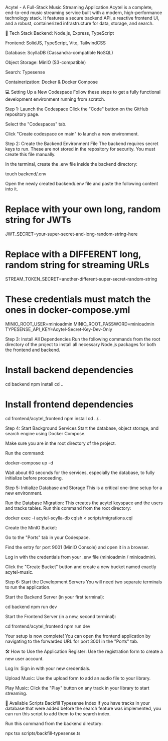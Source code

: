 Acytel - A Full-Stack Music Streaming Application
Acytel is a complete, end-to-end music streaming service built with a modern, high-performance technology stack. It features a secure backend API, a reactive frontend UI, and a robust, containerized infrastructure for data, storage, and search.

🚀 Tech Stack
Backend: Node.js, Express, TypeScript

Frontend: SolidJS, TypeScript, Vite, TailwindCSS

Database: ScyllaDB (Cassandra-compatible NoSQL)

Object Storage: MinIO (S3-compatible)

Search: Typesense

Containerization: Docker & Docker Compose

💻 Setting Up a New Codespace
Follow these steps to get a fully functional development environment running from scratch.

Step 1: Launch the Codespace
Click the "Code" button on the GitHub repository page.

Select the "Codespaces" tab.

Click "Create codespace on main" to launch a new environment.

Step 2: Create the Backend Environment File
The backend requires secret keys to run. These are not stored in the repository for security. You must create this file manually.

In the terminal, create the .env file inside the backend directory:

touch backend/.env

Open the newly created backend/.env file and paste the following content into it.

# Replace with your own long, random string for JWTs
JWT_SECRET=your-super-secret-and-long-random-string-here

# Replace with a DIFFERENT long, random string for streaming URLs
STREAM_TOKEN_SECRET=another-different-super-secret-random-string

# These credentials must match the ones in docker-compose.yml
MINIO_ROOT_USER=minioadmin
MINIO_ROOT_PASSWORD=minioadmin
TYPESENSE_API_KEY=Acytel-Secret-Key-Dev-Only

Step 3: Install All Dependencies
Run the following commands from the root directory of the project to install all necessary Node.js packages for both the frontend and backend.

# Install backend dependencies
cd backend
npm install
cd ..

# Install frontend dependencies
cd frontend/acytel_frontend
npm install
cd ../..

Step 4: Start Background Services
Start the database, object storage, and search engine using Docker Compose.

Make sure you are in the root directory of the project.

Run the command:

docker-compose up -d

Wait about 60 seconds for the services, especially the database, to fully initialize before proceeding.

Step 5: Initialize Database and Storage
This is a critical one-time setup for a new environment.

Run the Database Migration: This creates the acytel keyspace and the users and tracks tables. Run this command from the root directory:

docker exec -i acytel-scylla-db cqlsh < scripts/migrations.cql

Create the MinIO Bucket:

Go to the "Ports" tab in your Codespace.

Find the entry for port 9001 (MinIO Console) and open it in a browser.

Log in with the credentials from your .env file (minioadmin / minioadmin).

Click the "Create Bucket" button and create a new bucket named exactly acytel-music.

Step 6: Start the Development Servers
You will need two separate terminals to run the application.

Start the Backend Server (in your first terminal):

cd backend
npm run dev

Start the Frontend Server (in a new, second terminal):

cd frontend/acytel_frontend
npm run dev

Your setup is now complete! You can open the frontend application by navigating to the forwarded URL for port 3001 in the "Ports" tab.

🛠️ How to Use the Application
Register: Use the registration form to create a new user account.

Log In: Sign in with your new credentials.

Upload Music: Use the upload form to add an audio file to your library.

Play Music: Click the "Play" button on any track in your library to start streaming.

📜 Available Scripts
Backfill Typesense Index
If you have tracks in your database that were added before the search feature was implemented, you can run this script to add them to the search index.

Run this command from the backend directory:

npx tsx scripts/backfill-typesense.ts
